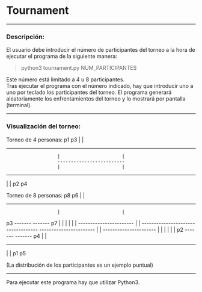 # Tournament

-----------

### Descripción:
El usuario debe introducir el número de participantes del torneo a la hora de ejecutar el programa de 
la siguiente manera: 

> python3 tournament.py NUM_PARTICIPANTES  

Este número está limitado a 4 u 8 participantes.  
Tras ejecutar el programa con el número indicado, hay que introducir uno a uno por teclado los participantes
del torneo. El programa generará aleatoriamente los enfrentamientos del torneo y lo mostrará por pantalla (terminal).

-----------

### Visualización del torneo:

Torneo de 4 personas:
p1                                                                  p3
 |                                                                  |
 -----------------------                       ----------------------
                       |                       |
                       -------------------------
                       |                       |
 -----------------------                       ----------------------
 |                                                                  |
p2                                                                  p4

Torneo de 8 personas:
p8                                                                  p6
 |                                                                  |
 -----------------------                       ----------------------
                       |                       |
p3                     -------           -------                    p7
 |                     |     |           |     |                    |
 -----------------------     |           |     ----------------------
                             -------------
 -----------------------     |           |     ----------------------
 |                     |     |           |     |                    |
p2                     -------           -------                    p4
                       |                       |
 -----------------------                       ----------------------
 |                                                                  |
p1                                                                  p5

(La distribución de los participantes es un ejemplo puntual)

-----------

Para ejecutar este programa hay que utilizar Python3.
